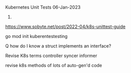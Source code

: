 Kubernetes Unit Tests
06-Jan-2023

01.
https://www.sobyte.net/post/2022-04/k8s-unittest-guide


go mod init kuberentestesting



Q
how do I know a struct implements an interface?


Revise K8s terms
controller
syncer
informer



revise k8s methods of lots of auto-gen'd code
